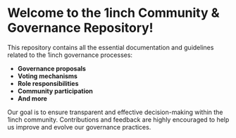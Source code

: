 # Welcome to the 1inch Community & Governance Repository!

This repository contains all the essential documentation and guidelines related to the 1inch governance processes:

- **Governance proposals**
- **Voting mechanisms**
- **Role responsibilities**
- **Community participation**
- **And more**

Our goal is to ensure transparent and effective decision-making within the 1inch community. Contributions and feedback are highly encouraged to help us improve and evolve our governance practices.
